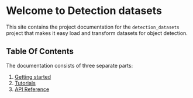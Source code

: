 # Welcome to Detection datasets

This site contains the project documentation for the
`detection_datasets` project that makes it easy load
and transform datasets for object detection.

## Table Of Contents

The documentation consists of three separate parts:

1. [Getting started](getting_started.md)
2. [Tutorials](tutorials.md)
3. [API Reference](./reference/index.md)
